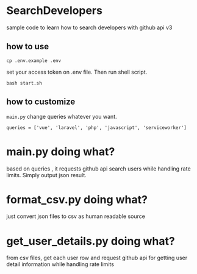 # SearchDevelopers
sample code to learn how to search developers with github api v3 

## how to use
```cp .env.example .env ```

set your access token on .env file. Then run shell script.

```bash start.sh```

## how to customize
`main.py`
change queries whatever you want.
```
queries = ['vue', 'laravel', 'php', 'javascript', 'serviceworker']
```

# main.py doing what?
based on queries , it requests github api search users while handling rate limits.
Simply output json result.

# format_csv.py doing what?
just convert json files to csv as human readable source

# get_user_details.py doing what?
from csv files, get each user row and request github api for getting user detail information while handling rate limits
 
